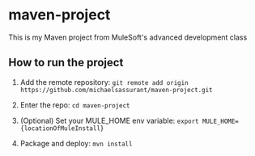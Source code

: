 # maven-project

This is my Maven project from MuleSoft's advanced development class

## How to run the project

1. Add the remote repository: `git remote add origin https://github.com/michaelsassurant/maven-project.git`

1. Enter the repo: `cd maven-project`

1. (Optional) Set your MULE_HOME env variable: `export MULE_HOME={locationOfMuleInstall}`

1. Package and deploy: `mvn install`